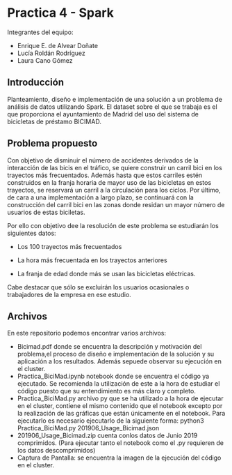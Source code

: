 # Practica 4 - Spark

Integrantes del equipo:

  - Enrique E. de Alvear Doñate
  - Lucía Roldán Rodríguez
  - Laura Cano Gómez

## Introducción
Planteamiento, diseño e implementación de una solución a un problema de análisis de datos utilizando Spark. El dataset sobre el que se trabaja es el que proporciona el ayuntamiento de Madrid del uso del sistema de bicicletas de préstamo BICIMAD. 


## Problema propuesto

Con objetivo de disminuir el número de accidentes derivados de la interacción de las bicis en el tráfico, se quiere construir un carril bici en los trayectos más frecuentados. Además hasta que estos carriles estén construidos en la franja horaria de mayor uso de las bicicletas en estos trayectos, se reservará un carril a la circulación para los ciclos. Por último, de cara a una implementación a largo plazo, se continuará con la construcción del carril bici en las zonas donde residan un mayor número de usuarios de estas biciletas.

Por ello con objetivo dee la resolución de este problema se estudiarán los siguientes datos:

  - Los 100  trayectos más frecuentados

  - La hora más frecuentada en los trayectos anteriores

  - La franja de edad donde más se usan las bicicletas eléctricas.

Cabe destacar que sólo se excluirán los usuarios ocasionales o trabajadores de la empresa en ese estudio.

## Archivos
En este repositorio podemos encontrar varios archivos:
 - Bicimad.pdf donde se encuentra la descripción y motivación del problema,el proceso de diseño e implementación de la solución y su aplicación a los resultados. Además sepuede observar su ejecución en el cluster.
 - Practica_BiciMad.ipynb notebook donde se encuentra el código ya ejecutado. Se recomienda la utilización de este a la hora de estudiar el código puesto que su entendimiento es más claro y completo.
 - Practica_BiciMad.py archivo py que se ha utilizado a la hora de ejecutar en el cluster, contiene el mismo contenido que el notebook excepto por la realización de las gráficas que están únicamente en el notebook. Para ejecutarlo es necesario ejecutarlo de la siguiente forma: python3 Practica_BiciMad.py 201906_Usage_Bicimad.json
 - 201906_Usage_Bicimad.zip cuenta conlos datos de Junio 2019 comprimidos. (Para ejecutar tanto el notebook como el .py requieren de los datos descomprimidos)
 - Captura de Pantalla: se encuentra la imagen de la ejecución del código en el cluster.
 
 


